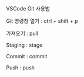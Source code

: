 VSCode Git 사용법


Git 명령창 열기 : ctrl + shift + p


가져오기 : pull


Staging : stage


Commit : commit


Push : push